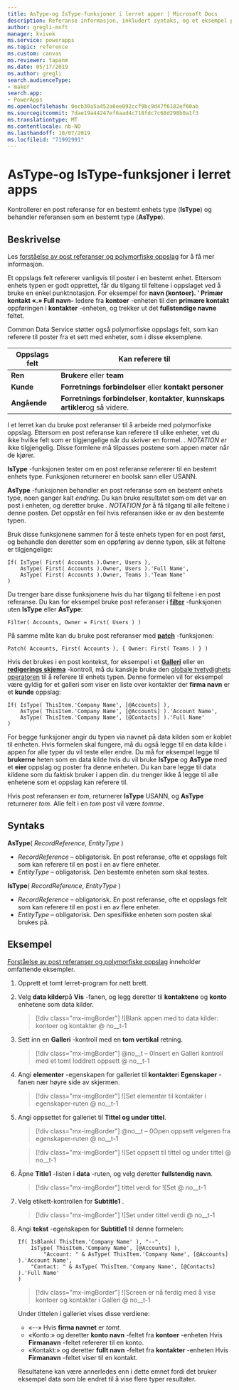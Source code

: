 ```yaml
---
title: AsType-og IsType-funksjoner i lerret apper | Microsoft Docs
description: Referanse informasjon, inkludert syntaks, og et eksempel på funksjonene AsType og IsType i lerret-apper
author: gregli-msft
manager: kvivek
ms.service: powerapps
ms.topic: reference
ms.custom: canvas
ms.reviewer: tapanm
ms.date: 05/17/2019
ms.author: gregli
search.audienceType:
- maker
search.app:
- PowerApps
ms.openlocfilehash: 0ecb30a5a452a6ee092ccf9bc9d47f6182ef60ab
ms.sourcegitcommit: 7dae19a44247ef6aad4c718fdc7c68d298b0a1f3
ms.translationtype: MT
ms.contentlocale: nb-NO
ms.lasthandoff: 10/07/2019
ms.locfileid: "71992991"
---
```

# <a name="astype-and-istype-functions-in-canvas-apps"></a>AsType-og IsType-funksjoner i lerret apps

Kontrollerer en post referanse for en bestemt enhets type (**IsType**) og behandler referansen som en bestemt type (**AsType**).

## <a name="description"></a>Beskrivelse

Les [forståelse av post referanser og polymorfiske oppslag](../working-with-references.md) for å få mer informasjon.

Et oppslags felt refererer vanligvis til poster i en bestemt enhet. Ettersom enhets typen er godt opprettet, får du tilgang til feltene i oppslaget ved å bruke en enkel punktnotasjon. For eksempel for **navn (kontoer). ' Primær kontakt «.» Full navn-** ledere fra **kontoer** -enheten til den **primære kontakt** oppføringen i **kontakter** -enheten, og trekker ut det **fullstendige navne** feltet.

Common Data Service støtter også polymorfiske oppslags felt, som kan referere til poster fra et sett med enheter, som i disse eksemplene.

| Oppslags felt | Kan referere til |
|--------------|--------------|
| **Ren** | **Brukere** eller **team** |
| **Kunde** | **Forretnings forbindelser** eller **kontakt personer** |
| **Angående** | **Forretnings forbindelser**, **kontakter**, **kunnskaps artikler**og så videre. |

<!--note from editor: Change "Knowledge Articles" to "Knowledge Base articles" if that is what is being referenced.   -->

I et lerret kan du bruke post referanser til å arbeide med polymorfiske oppslag. Ettersom en post referanse kan referere til ulike enheter, vet du ikke hvilke felt som er tilgjengelige når du skriver en formel. *. NOTATION er* ikke tilgjengelig. Disse formlene må tilpasses postene som appen møter når de kjører.

**IsType** -funksjonen tester om en post referanse refererer til en bestemt enhets type. Funksjonen returnerer en boolsk sann eller USANN.

**AsType** -funksjonen behandler en post referanse som en bestemt enhets type, noen ganger kalt *endring*. Du kan bruke resultatet som om det var en post i enheten, og deretter bruke *. NOTATION for* å få tilgang til alle feltene i denne posten. Det oppstår en feil hvis referansen ikke er av den bestemte typen.

Bruk disse funksjonene sammen for å teste enhets typen for en post først, og behandle den deretter som en oppføring av denne typen, slik at feltene er tilgjengelige:

```powerapps-dot
If( IsType( First( Accounts ).Owner, Users ),
    AsType( First( Accounts ).Owner, Users ).'Full Name',
    AsType( First( Accounts ).Owner, Teams ).'Team Name'
)
```

Du trenger bare disse funksjonene hvis du har tilgang til feltene i en post referanse. Du kan for eksempel bruke post referanser i [**filter**](function-filter-lookup.md) -funksjonen uten **IsType** eller **AsType**:

```powerapps-dot
Filter( Accounts, Owner = First( Users ) )
```

På samme måte kan du bruke post referanser med [**patch**](function-patch.md) -funksjonen:

```powerapps-dot
Patch( Accounts, First( Accounts ), { Owner: First( Teams ) } )
```  

Hvis det brukes i en post kontekst, for eksempel i et [**Galleri**](../controls/control-gallery.md) eller en [**redigerings skjema**](../controls/control-form-detail.md) -kontroll, må du kanskje bruke den [globale tvetydighets operatoren](operators.md#disambiguation-operator) til å referere til enhets typen. Denne formelen vil for eksempel være gyldig for et galleri som viser en liste over kontakter der **firma navn** er et **kunde** oppslag:

```powerapps-dot
If( IsType( ThisItem.'Company Name', [@Accounts] ),
    AsType( ThisItem.'Company Name', [@Accounts] ).'Account Name',
    AsType( ThisItem.'Company Name', [@Contacts] ).'Full Name'
)
```

For begge funksjoner angir du typen via navnet på data kilden som er koblet til enheten. Hvis formelen skal fungere, må du også legge til en data kilde i appen for alle typer du vil teste eller endre. Du må for eksempel legge til **brukerne** heten som en data kilde hvis du vil bruke **IsType** og **AsType** med et **eier** oppslag og poster fra denne enheten. Du kan bare legge til data kildene som du faktisk bruker i appen din. du trenger ikke å legge til alle enhetene som et oppslag kan referere til.

Hvis post referansen er *tom*, returnerer **IsType** USANN, og **AsType** returnerer *tom*. Alle felt i en *tom* post vil være *tomme*.

## <a name="syntax"></a>Syntaks

**AsType**( *RecordReference*, *EntityType* )

- *RecordReference* – obligatorisk. En post referanse, ofte et oppslags felt som kan referere til en post i en av flere enheter.
- *EntityType* – obligatorisk. Den bestemte enheten som skal testes.

**IsType**( *RecordReference*, *EntityType* )

- *RecordReference* – obligatorisk. En post referanse, ofte et oppslags felt som kan referere til en post i en av flere enheter.
- *EntityType* – obligatorisk. Den spesifikke enheten som posten skal brukes på.

## <a name="example"></a>Eksempel

[Forståelse av post referanser og polymorfiske oppslag](../working-with-references.md) inneholder omfattende eksempler.

1. Opprett et tomt lerret-program for nett brett.

1. Velg **data kilder**på **Vis** -fanen, og legg deretter til **kontaktene** og **konto** enhetene som data kilder.
    > [!div class="mx-imgBorder"]
    > ![Blank appen med to data kilder: kontoer og kontakter @ no__t-1

1. Sett inn en **Galleri** -kontroll med en **tom vertikal** retning.

    > [!div class="mx-imgBorder"]
    > @no__t – 0Insert en Galleri kontroll med et tomt loddrett oppsett @ no__t-1

1. Angi **elementer** -egenskapen for galleriet til **kontakter**i **Egenskaper** -fanen nær høyre side av skjermen.

    > [!div class="mx-imgBorder"]
    > ![Set elementer til kontakter i egenskaper-ruten @ no__t-1

1. Angi oppsettet for galleriet til **Tittel og under tittel**.

    > [!div class="mx-imgBorder"]
    > @no__t – 0Open oppsett velgeren fra egenskaper-ruten @ no__t-1

    > [!div class="mx-imgBorder"]
    > ![Set oppsett til tittel og under tittel @ no__t-1

1. Åpne **Title1** -listen i **data** -ruten, og velg deretter **fullstendig navn**.

    > [!div class="mx-imgBorder"]
    > tittel verdi for ![Set @ no__t-1

1. Velg etikett-kontrollen for **Subtitle1** .

    > [!div class="mx-imgBorder"]
    > ![Set under tittel verdi @ no__t-1

1. Angi **tekst** -egenskapen for **Subtitle1** til denne formelen:

    ```powerapps-dot
    If( IsBlank( ThisItem.'Company Name' ), "--",
        IsType( ThisItem.'Company Name', [@Accounts] ),
            "Account: " & AsType( ThisItem.'Company Name', [@Accounts] ).'Account Name',
        "Contact: " & AsType( ThisItem.'Company Name', [@Contacts] ).'Full Name'
    )
    ```

    > [!div class="mx-imgBorder"]
    > ![Screen er nå ferdig med å vise kontoer og kontakter i Galleri @ no__t-1

    Under tittelen i galleriet vises disse verdiene:
    - «--» Hvis **firma navnet** er *tomt*.
    - «Konto:» og deretter **konto navn** -feltet fra **kontoer** -enheten Hvis **Firmanavn** -feltet refererer til en konto.
    - «Kontakt:» og deretter **fullt navn** -feltet fra **kontakter** -enheten Hvis **Firmanavn** -feltet viser til en kontakt.

    Resultatene kan være annerledes enn i dette emnet fordi det bruker eksempel data som ble endret til å vise flere typer resultater.
